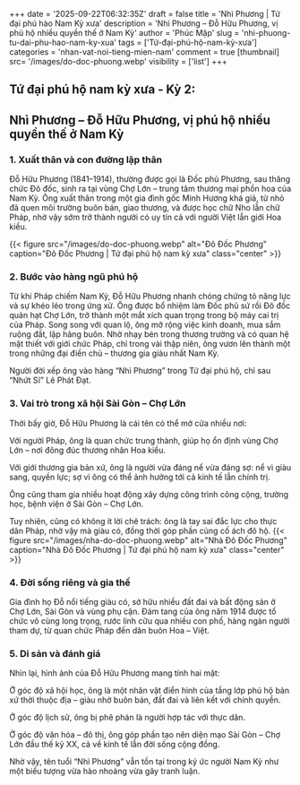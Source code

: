+++
date = '2025-09-22T06:32:35Z'
draft = false
title = 'Nhì Phương | Tứ đại phú hào Nam Kỳ xưa'
description = 'Nhì Phương – Đỗ Hữu Phương, vị phú hộ nhiều quyền thế ở Nam Kỳ'
author = 'Phúc Mập'
slug = 'nhi-phuong-tu-dai-phu-hao-nam-ky-xua'
tags = ['Tứ-đại-phú-hộ-nam-kỳ-xưa']
categories = 'nhan-vat-noi-tieng-mien-nam'
comment = true
[thumbnail]
    src= '/images/do-doc-phuong.webp'
    visibility = ['list']
+++
## Tứ đại phú hộ nam kỳ xưa - Kỳ 2:
## Nhì Phương – Đỗ Hữu Phương, vị phú hộ nhiều quyền thế ở Nam Kỳ
### 1. Xuất thân và con đường lập thân

Đỗ Hữu Phương (1841–1914), thường được gọi là Đốc phủ Phương, sau thăng chức Đô đốc, sinh ra tại vùng Chợ Lớn – trung tâm thương mại phồn hoa của Nam Kỳ. Ông xuất thân trong một gia đình gốc Minh Hương khá giả, từ nhỏ đã quen môi trường buôn bán, giao thương, và được học chữ Nho lẫn chữ Pháp, nhờ vậy sớm trở thành người có uy tín cả với người Việt lẫn giới Hoa kiều.

{{< figure src="/images/do-doc-phuong.webp" alt="Đô Đốc Phương" caption="Đô Đốc Phương | Tứ đại phú hộ nam kỳ xưa" class="center" >}}

### 2. Bước vào hàng ngũ phú hộ

Từ khi Pháp chiếm Nam Kỳ, Đỗ Hữu Phương nhanh chóng chứng tỏ năng lực và sự khéo léo trong ứng xử. Ông được bổ nhiệm làm Đốc phủ sứ rồi Đô đốc quản hạt Chợ Lớn, trở thành một mắt xích quan trọng trong bộ máy cai trị của Pháp.
Song song với quan lộ, ông mở rộng việc kinh doanh, mua sắm ruộng đất, lập hãng buôn. Nhờ nhạy bén trong thương trường và có quan hệ mật thiết với giới chức Pháp, chỉ trong vài thập niên, ông vươn lên thành một trong những đại điền chủ – thương gia giàu nhất Nam Kỳ.

Người đời xếp ông vào hàng “Nhì Phương” trong Tứ đại phú hộ, chỉ sau “Nhứt Sĩ” Lê Phát Đạt.

### 3. Vai trò trong xã hội Sài Gòn – Chợ Lớn

Thời bấy giờ, Đỗ Hữu Phương là cái tên có thể mở cửa nhiều nơi:

Với người Pháp, ông là quan chức trung thành, giúp họ ổn định vùng Chợ Lớn – nơi đông đúc thương nhân Hoa kiều.

Với giới thương gia bản xứ, ông là người vừa đáng nể vừa đáng sợ: nể vì giàu sang, quyền lực; sợ vì ông có thể ảnh hưởng tới cả kinh tế lẫn chính trị.

Ông cũng tham gia nhiều hoạt động xây dựng công trình công cộng, trường học, bệnh viện ở Sài Gòn – Chợ Lớn.

Tuy nhiên, cũng có không ít lời chê trách: ông là tay sai đắc lực cho thực dân Pháp, nhờ vậy mà giàu có, đồng thời góp phần củng cố ách đô hộ.
{{< figure src="/images/nha-do-doc-phuong.webp" alt="Nhà Đô Đốc Phương" caption="Nhà Đô Đốc Phương | Tứ đại phú hộ nam kỳ xưa" class="center" >}}
### 4. Đời sống riêng và gia thế

Gia đình họ Đỗ nổi tiếng giàu có, sở hữu nhiều đất đai và bất động sản ở Chợ Lớn, Sài Gòn và vùng phụ cận. Đám tang của ông năm 1914 được tổ chức vô cùng long trọng, rước linh cữu qua nhiều con phố, hàng ngàn người tham dự, từ quan chức Pháp đến dân buôn Hoa – Việt.

### 5. Di sản và đánh giá

Nhìn lại, hình ảnh của Đỗ Hữu Phương mang tính hai mặt:

Ở góc độ xã hội học, ông là một nhân vật điển hình của tầng lớp phú hộ bản xứ thời thuộc địa – giàu nhờ buôn bán, đất đai và liên kết với chính quyền.

Ở góc độ lịch sử, ông bị phê phán là người hợp tác với thực dân.

Ở góc độ văn hóa – đô thị, ông góp phần tạo nên diện mạo Sài Gòn – Chợ Lớn đầu thế kỷ XX, cả về kinh tế lẫn đời sống cộng đồng.

Nhờ vậy, tên tuổi “Nhì Phương” vẫn tồn tại trong ký ức người Nam Kỳ như một biểu tượng vừa hào nhoáng vừa gây tranh luận.